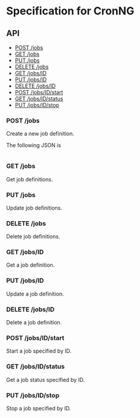 # Specification for CronNG

## API

* [POST /jobs](#post-jobs)
* [GET /jobs](#get-jobs)
* [PUT /jobs](#put-jobs)
* [DELETE /jobs](#delete-jobs)
* [GET /jobs/ID](#get-jobs-id)
* [PUT /jobs/ID](#put-jobs-id)
* [DELETE /jobs/ID](#delete-jobs-id)
* [POST /jobs/ID/start](#post-jobs-id-start)
* [GET /jobs/ID/status](#get-jobs-id-status)
* [PUT /jobs/ID/stop](#put-jobs-id-stop)

### POST /jobs

Create a new job definition.

The following JSON is 

```
```


### GET /jobs

Get job definitions.

### PUT /jobs

Update job definitions.

### DELETE /jobs

Delete job definitions.

### GET /jobs/ID

Get a job definition.

### PUT /jobs/ID

Update a job definition.

### DELETE /jobs/ID

Delete a job definition.

### POST /jobs/ID/start

Start a job specified by ID.

### GET /jobs/ID/status

Get a job status specified by ID.

### PUT /jobs/ID/stop

Stop a job specified by ID.
